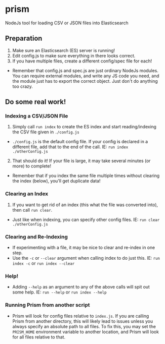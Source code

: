 # prism
NodeJs tool for loading CSV or JSON files into Elasticsearch

## Preparation
 1. Make sure an Elasticsearch (ES) server is running!
 2. Edit config.js to make sure everything in there looks correct.
 3. If you have multiple files, create a different config/spec file for each!
 - Remember that config.js and spec.js are just ordinary NodeJs modules. You can require external modules, and write any JS code you need, and the module just has to export the correct object. Just don't do anything too crazy.

## Do some real work!

### Indexing a CSV/JSON File
 1. Simply call `run index` to create the ES index and start reading/indexing the CSV file given in `./config.js`
   - `./config.js` is the default config file. If your config is declared in a different file, add that to the end of the call. IE: `run index ./otherConfig.js`
 2. That should do it! If your file is large, it may take several minutes (or more) to complete!
 - Remember that if you index the same file multiple times without clearing the index (below), you'll get duplicate data!

### Clearing an Index
 1. If you want to get rid of an index (this what the file was converted into), then call `run clear`.
   - Just like when indexing, you can specify other config files. IE: `run clear ./otherConfig.js`

### Clearing and Re-Indexing
 - If experimenting with a file, it may be nice to clear and re-index in one step.
 - Use the `-c` or `--clear` argument when calling index to do just this. IE: `run index -c` or `run index --clear`

### Help!
 - Adding `--help` as an argument to any of the above calls will spit out some help. IE: `run --help` or `run index --help`

### Running Prism from another script
 - Prism will look for config files relative to `index.js`. If you are calling Prism from another directory, this will likely lead to issues unless you always specify an absolute path to all files. To fix this, you may set the `PRISM_HOME` environment variable to another location, and Prism will look for all files relative to that.
